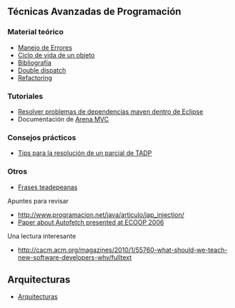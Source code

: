 Técnicas Avanzadas de Programación
----------------------------------

### Material teórico

-   [Manejo de Errores](manejo-de-errores.html)
-   [Ciclo de vida de un objeto](ciclo-de-vida-de-un-objeto.html)
-   [Bibliografía](bibliografia-sobre-programacion-avanzada-orientada-a-objetos.html)
-   [Double dispatch](double-dispatch.html)
-   [Refactoring](refactoring.html)

### Tutoriales

-   [Resolver problemas de dependencias maven dentro de Eclipse](resolver-problemas-de-dependencias-maven-dentro-de-eclipse.html)
-   Documentación de [Arena MVC](arena-mvc.html)

### Consejos prácticos

-   [Tips para la resolución de un parcial de TADP](tips-para-la-resolucion-de-un-parcial-de-tadp.html)

### Otros

-   [Frases teadepeanas](frases-teadepeanas.html)

Apuntes para revisar

-   <http://www.programacion.net/java/articulo/jap_injection/>
-   [Paper about Autofetch presented at ECOOP 2006](http://www.cs.utexas.edu/~aibrahim/publications/autofetch.pdf)

Una lectura interesante

-   <http://cacm.acm.org/magazines/2010/1/55760-what-should-we-teach-new-software-developers-why/fulltext>

Arquitecturas
-------------

-   [Arquitecturas](arquitecturas.html)

